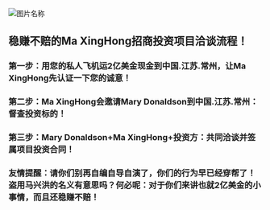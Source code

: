 ![图片名称](https://media1.popsugar-assets.com/files/thumbor/5njOg5suqDv545kjcUIdZVXoQrc/fit-in/550x550/filters:format_auto-!!-:strip_icc-!!-/2016/06/15/673/n/1922564/afb8c8e8_edit_img_image_15741505_1466002434_THUMB/i/Princess-Mary-Marc-Jacobs-Dress-Royal-Ascot-2016.jpg)

## 稳赚不赔的Ma XingHong招商投资项目洽谈流程！
 
### 第一步：用您的私人飞机运2亿美金现金到中国.江苏.常州，让Ma XingHong先认证一下您的诚意！

### 第二步：Ma XingHong会邀请Mary Donaldson到中国.江苏.常州：督查投资标的！

### 第三步：Mary Donaldson+Ma XingHong+投资方：共同洽谈并签属项目投资合同！


### 友情提醒：请你们别再自编自导自演了，你们的行为早已经穿帮了！盗用马兴洪的名义有意思吗？何必呢：对于你们来讲也就2亿美金的小事情，而且还稳赚不赔！
